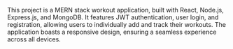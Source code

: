 This project is a MERN stack workout application, built with React, Node.js, Express.js, and MongoDB. It features JWT authentication, user login, and registration, allowing users to individually add and track their workouts. The application boasts a responsive design, ensuring a seamless experience across all devices.
